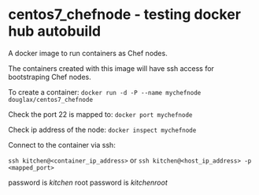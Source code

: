 # centos7_chefnode - testing docker hub autobuild 
A docker image to run containers as Chef nodes.



The containers created with this image will have ssh access for bootstraping Chef nodes.

To create a container:
`docker run -d -P --name mychefnode douglax/centos7_chefnode`

Check the port 22 is mapped to:
`docker port mychefnode`

Check ip address of the node:
`docker inspect mychefnode`

Connect to the container via ssh:

`ssh kitchen@<container_ip_address>`
or
`ssh kitchen@<host_ip_address> -p <mapped_port>`

password is _kitchen_ 
root password is _kitchenroot_
